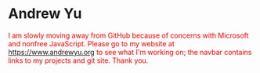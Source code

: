 # Andrew Yu

<span style="color: red;">I am slowly moving away from GitHub because of concerns with Microsoft and nonfree JavaScript.  Please go to my website at https://www.andrewyu.org to see what I'm working on; the navbar contains links to my projects and git site.  Thank you.</span>
